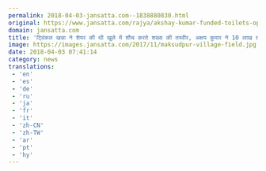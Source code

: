 ```yaml
---
permalink: 2018-04-03-jansatta.com--1838880830.html
original: https://www.jansatta.com/rajya/akshay-kumar-funded-toilets-opened-at-juhu-beach-in-mumbai-after-twinkle-khanna-tweet/620205/
domain: jansatta.com
title: 'टि्वंकल खन्ना ने शेयर की थी खुले में शौच करते शख्स की तस्वीर, अक्षय कुमार ने 10 लाख खर्च कर बनवा दिया टॉयलेट'
image: https://images.jansatta.com/2017/11/maksudpur-village-field.jpg
date: 2018-04-03 07:41:14
category: news
translations: 
 - 'en'
 - 'es'
 - 'de'
 - 'ru'
 - 'ja'
 - 'fr'
 - 'it'
 - 'zh-CN'
 - 'zh-TW'
 - 'ar'
 - 'pt'
 - 'hy'
---
```


